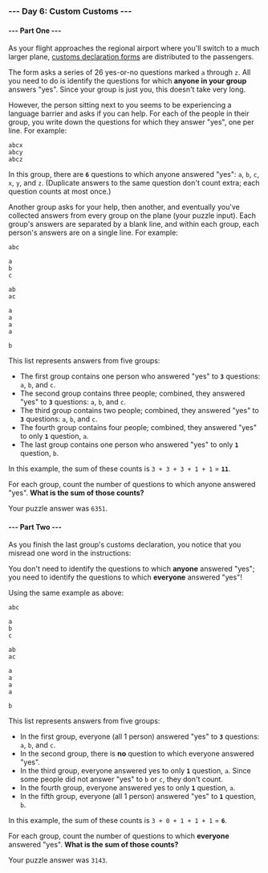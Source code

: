 ### --- Day 6: Custom Customs ---

#### --- Part One ---

As your flight approaches the regional airport where you'll switch to a much larger plane, 
[customs declaration forms](https://en.wikipedia.org/wiki/Customs_declaration) are distributed to the passengers.

The form asks a series of 26 yes-or-no questions marked `a` through `z`. 
All you need to do is identify the questions for which **anyone in your group** answers "yes". 
Since your group is just you, this doesn't take very long.

However, the person sitting next to you seems to be experiencing a language barrier and asks if you can help. 
For each of the people in their group, you write down the questions for which they answer "yes", one per line. 
For example:

```
abcx
abcy
abcz
```

In this group, there are **`6`** questions to which anyone answered "yes": `a`, `b`, `c`, `x`, `y`, and `z`.
(Duplicate answers to the same question don't count extra; each question counts at most once.)

Another group asks for your help, then another, and eventually you've collected answers from every group on the plane 
(your puzzle input). Each group's answers are separated by a blank line, and within each group, 
each person's answers are on a single line. For example:

```
abc

a
b
c

ab
ac

a
a
a
a

b
```

This list represents answers from five groups:

- The first group contains one person who answered "yes" to **`3`** questions: `a`, `b`, and `c`.
- The second group contains three people; combined, they answered "yes" to **`3`** questions: `a`, `b`, and `c`.
- The third group contains two people; combined, they answered "yes" to **`3`** questions: `a`, `b`, and `c`.
- The fourth group contains four people; combined, they answered "yes" to only **`1`** question, `a`.
- The last group contains one person who answered "yes" to only **`1`** question, `b`.

In this example, the sum of these counts is `3 + 3 + 3 + 1 + 1` = **`11`**.

For each group, count the number of questions to which anyone answered "yes". **What is the sum of those counts?**

Your puzzle answer was `6351`.

#### --- Part Two ---

As you finish the last group's customs declaration, you notice that you misread one word in the instructions:

You don't need to identify the questions to which **anyone** answered "yes"; 
you need to identify the questions to which **everyone** answered "yes"!

Using the same example as above:

```
abc

a
b
c

ab
ac

a
a
a
a

b
```

This list represents answers from five groups:

- In the first group, everyone (all 1 person) answered "yes" to **`3`** questions: `a`, `b`, and `c`.
- In the second group, there is **no** question to which everyone answered "yes".
- In the third group, everyone answered yes to only **`1`** question, `a`. 
Since some people did not answer "yes" to `b` or `c`, they don't count.
- In the fourth group, everyone answered yes to only **`1`** question, `a`.
- In the fifth group, everyone (all 1 person) answered "yes" to **`1`** question, `b`.

In this example, the sum of these counts is `3 + 0 + 1 + 1 + 1` = **`6`**.

For each group, count the number of questions to which **everyone** answered "yes". 
**What is the sum of those counts?**

Your puzzle answer was `3143`.